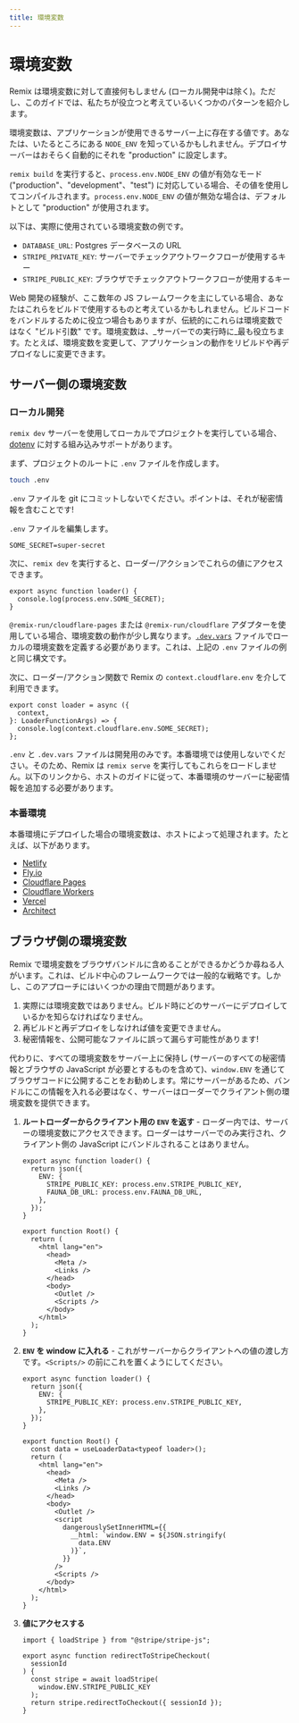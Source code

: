 ```yaml
---
title: 環境変数
---
```


# 環境変数

Remix は環境変数に対して直接何もしません (ローカル開発中は除く)。ただし、このガイドでは、私たちが役立つと考えているいくつかのパターンを紹介します。

環境変数は、アプリケーションが使用できるサーバー上に存在する値です。あなたは、いたるところにある `NODE_ENV` を知っているかもしれません。デプロイサーバーはおそらく自動的にそれを "production" に設定します。

<docs-warning> `remix build` を実行すると、`process.env.NODE_ENV` の値が有効なモード ("production"、"development"、"test") に対応している場合、その値を使用してコンパイルされます。`process.env.NODE_ENV` の値が無効な場合は、デフォルトとして "production" が使用されます。</docs-warning>

以下は、実際に使用されている環境変数の例です。

- `DATABASE_URL`: Postgres データベースの URL
- `STRIPE_PRIVATE_KEY`: サーバーでチェックアウトワークフローが使用するキー
- `STRIPE_PUBLIC_KEY`: ブラウザでチェックアウトワークフローが使用するキー

Web 開発の経験が、ここ数年の JS フレームワークを主にしている場合、あなたはこれらをビルドで使用するものと考えているかもしれません。ビルドコードをバンドルするために役立つ場合もありますが、伝統的にこれらは環境変数ではなく "ビルド引数" です。環境変数は、_サーバーでの実行時に_最も役立ちます。たとえば、環境変数を変更して、アプリケーションの動作をリビルドや再デプロイなしに変更できます。

## サーバー側の環境変数

### ローカル開発

`remix dev` サーバーを使用してローカルでプロジェクトを実行している場合、[dotenv][dotenv] に対する組み込みサポートがあります。

まず、プロジェクトのルートに `.env` ファイルを作成します。

```sh
touch .env
```

<docs-error><code>.env</code> ファイルを git にコミットしないでください。ポイントは、それが秘密情報を含むことです!</docs-error>

`.env` ファイルを編集します。

```
SOME_SECRET=super-secret
```

次に、`remix dev` を実行すると、ローダー/アクションでこれらの値にアクセスできます。

```tsx
export async function loader() {
  console.log(process.env.SOME_SECRET);
}
```

`@remix-run/cloudflare-pages` または `@remix-run/cloudflare` アダプターを使用している場合、環境変数の動作が少し異なります。[`.dev.vars`][dev-vars] ファイルでローカルの環境変数を定義する必要があります。これは、上記の `.env` ファイルの例と同じ構文です。

次に、ローダー/アクション関数で Remix の `context.cloudflare.env` を介して利用できます。

```tsx
export const loader = async ({
  context,
}: LoaderFunctionArgs) => {
  console.log(context.cloudflare.env.SOME_SECRET);
};
```

`.env` と `.dev.vars` ファイルは開発用のみです。本番環境では使用しないでください。そのため、Remix は `remix serve` を実行してもこれらをロードしません。以下のリンクから、ホストのガイドに従って、本番環境のサーバーに秘密情報を追加する必要があります。

### 本番環境

本番環境にデプロイした場合の環境変数は、ホストによって処理されます。たとえば、以下があります。

- [Netlify][netlify]
- [Fly.io][fly-io]
- [Cloudflare Pages][cloudflare-pages]
- [Cloudflare Workers][cloudflare-workers]
- [Vercel][vercel]
- [Architect][architect]

## ブラウザ側の環境変数

Remix で環境変数をブラウザバンドルに含めることができるかどうか尋ねる人がいます。これは、ビルド中心のフレームワークでは一般的な戦略です。しかし、このアプローチにはいくつかの理由で問題があります。

1. 実際には環境変数ではありません。ビルド時にどのサーバーにデプロイしているかを知らなければなりません。
2. 再ビルドと再デプロイをしなければ値を変更できません。
3. 秘密情報を、公開可能なファイルに誤って漏らす可能性があります!

代わりに、すべての環境変数をサーバー上に保持し (サーバーのすべての秘密情報とブラウザの JavaScript が必要とするものを含めて)、`window.ENV` を通じてブラウザコードに公開することをお勧めします。常にサーバーがあるため、バンドルにこの情報を入れる必要はなく、サーバーはローダーでクライアント側の環境変数を提供できます。

1. **ルートローダーからクライアント用の `ENV` を返す** - ローダー内では、サーバーの環境変数にアクセスできます。ローダーはサーバーでのみ実行され、クライアント側の JavaScript にバンドルされることはありません。

   ```tsx lines=[3-6]
   export async function loader() {
     return json({
       ENV: {
         STRIPE_PUBLIC_KEY: process.env.STRIPE_PUBLIC_KEY,
         FAUNA_DB_URL: process.env.FAUNA_DB_URL,
       },
     });
   }

   export function Root() {
     return (
       <html lang="en">
         <head>
           <Meta />
           <Links />
         </head>
         <body>
           <Outlet />
           <Scripts />
         </body>
       </html>
     );
   }
   ```

2. **`ENV` を window に入れる** - これがサーバーからクライアントへの値の渡し方です。`<Scripts/>` の前にこれを置くようにしてください。

   ```tsx lines=[10,19-25]
   export async function loader() {
     return json({
       ENV: {
         STRIPE_PUBLIC_KEY: process.env.STRIPE_PUBLIC_KEY,
       },
     });
   }

   export function Root() {
     const data = useLoaderData<typeof loader>();
     return (
       <html lang="en">
         <head>
           <Meta />
           <Links />
         </head>
         <body>
           <Outlet />
           <script
             dangerouslySetInnerHTML={{
               __html: `window.ENV = ${JSON.stringify(
                 data.ENV
               )}`,
             }}
           />
           <Scripts />
         </body>
       </html>
     );
   }
   ```

3. **値にアクセスする**

   ```tsx lines=[6-8]
   import { loadStripe } from "@stripe/stripe-js";

   export async function redirectToStripeCheckout(
     sessionId
   ) {
     const stripe = await loadStripe(
       window.ENV.STRIPE_PUBLIC_KEY
     );
     return stripe.redirectToCheckout({ sessionId });
   }
   ```

[dotenv]: https://www.npmjs.com/package/dotenv
[netlify]: https://docs.netlify.com/configure-builds/environment-variables
[fly-io]: https://fly.io/docs/reference/secrets
[cloudflare-pages]: https://developers.cloudflare.com/pages/platform/build-configuration/#environment-variables
[cloudflare-workers]: https://developers.cloudflare.com/workers/platform/environment-variables
[vercel]: https://vercel.com/docs/environment-variables
[architect]: https://arc.codes/docs/en/reference/cli/env
[dev-vars]: https://developers.cloudflare.com/pages/functions/bindings/#interact-with-your-environment-variables-locally



